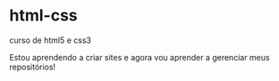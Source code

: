# html-css
 curso de html5 e css3

Estou aprendendo a criar sites e agora vou aprender a gerenciar meus repositórios!